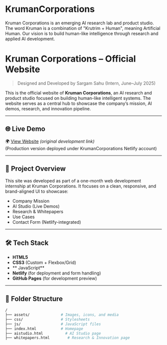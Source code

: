 # KrumanCorporations
 Kruman Corporations is an emerging AI research lab and product studio. The word Kruman is a combination of "Krutrim + Human", meaning Artificial Human. Our vision is to build human-like intelligence through research and applied AI development.
# Kruman Corporations – Official Website  
> Designed and Developed by Sargam Sahu (Intern, June–July 2025)

This is the official website of **Kruman Corporations**, an AI research and product studio focused on building human-like intelligent systems. The website serves as a central hub to showcase the company’s mission, AI demos, research, and innovation pipeline.

---

## 🌐 Live Demo

🌍 [View Website](https://krumancorporations.github.io/KrumanCorporations/) *(original development link)*  
(Production version deployed under KrumanCorporations Netlify account)

---

## 🧠 Project Overview

This site was developed as part of a one-month web development internship at Kruman Corporations. It focuses on a clean, responsive, and brand-aligned UI to showcase:
- Company Mission
- AI Studio (Live Demos)
- Research & Whitepapers
- Use Cases
- Contact Form (Netlify-integrated)

---

## 🛠️ Tech Stack

- **HTML5**
- **CSS3** (Custom + Flexbox/Grid)
- ** JavaScript**
- **Netlify** (for deployment and form handling)
- **GitHub Pages** (for development preview)

---

## 📁 Folder Structure

```bash
/
├── assets/              # Images, icons, and media
├── css/                 # Stylesheets
├── js/                  # JavaScript files
├── index.html           # Homepage
├── aistudio.html          # AI Studio page
├── whitepapers.html        # Research & Innovation page


